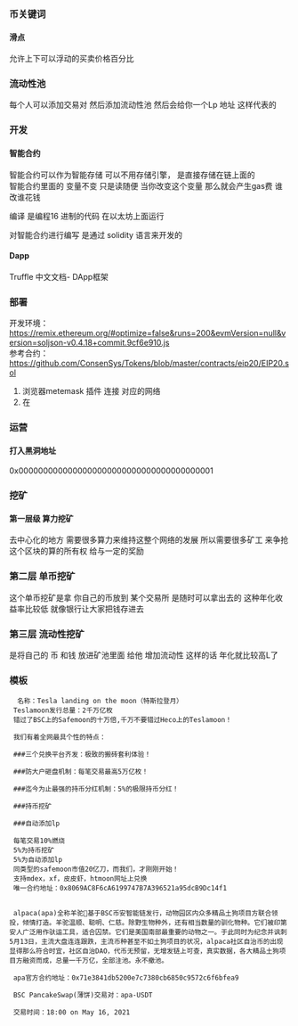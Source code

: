 



### 币关键词

   #### 滑点
   允许上下可以浮动的买卖价格百分比
   
   ### 流动性池
   每个人可以添加交易对 然后添加流动性池 然后会给你一个Lp 地址 这样代表的   


### 开发
   #### 智能合约
   智能合约可以作为智能存储 可以不用存储引擎， 是直接存储在链上面的  
   智能合约里面的 变量不变 只是读随便 当你改变这个变量 那么就会产生gas费 谁改谁花钱  
   
   编译 是编程16 进制的代码 在以太坊上面运行  
   
   
   
   对智能合约进行编写 是通过 solidity  语言来开发的 
   
   #### Dapp
   Truffle 中文文档- DApp框架
   
   
   
   
   
### 部署
   
   开发环境：https://remix.ethereum.org/#optimize=false&runs=200&evmVersion=null&version=soljson-v0.4.18+commit.9cf6e910.js  
   参考合约：  https://github.com/ConsenSys/Tokens/blob/master/contracts/eip20/EIP20.sol
   
   
   1. 浏览器metemask 插件 连接 对应的网络
   2. 在

### 运营
   
   #### 打入黑洞地址
   0x0000000000000000000000000000000000000001


### 挖矿
   
   #### 第一层级   算力挖矿
   去中心化的地方 需要很多算力来维持这整个网络的发展  所以需要很多矿工  来争抢这个区块的算的所有权 给与一定的奖励
   
   ### 第二层  单币挖矿
   这个单币挖矿是拿 你自己的币放到 某个交易所 是随时可以拿出去的 这种年化收益率比较低  就像银行让大家把钱存进去
   
   ### 第三层  流动性挖矿
   是将自己的 币 和钱 放进矿池里面 给他 增加流动性 这样的话 年化就比较高L了
  
 ### 模板
    
   ```
     名称：Tesla landing on the moon（特斯拉登月）
    Teslamoon发行总量：2千万亿枚
    错过了BSC上的Safemoon的十万倍,千万不要错过Heco上的Teslamoon！
    
    我们有着全网最具个性的特点：
    
    ###三个兑换平台齐发：极致的搬砖套利体验！
    
    ###防大户砸盘机制：每笔交易最高5万亿枚！
    
    ###迄今为止最强的持币分红机制：5%的极限持币分红！
    
    ###持币挖矿
    
    ###自动添加lp
    
    每笔交易10%燃烧
    5%为持币挖矿
    5%为自动添加lp
    同类型的safemoon市值20亿刀，而我们，才刚刚开始！
    支持mdex，xf，皮皮虾，htmoon网址上兑换
    唯一合约地址：0x8069AC8F6cA6199747B7A396521a95dcB9Dc14f1


 ```
   ```text
    alpaca(apa)全称羊驼🐏基于BSC币安智能链发行，动物园区内众多精品土狗项目方联合领投，倾情打造。羊驼温顺、聪明、仁慈。除野生物种外，还有相当数量的驯化物种。它们被印第安人广泛用作驮运工具，适合囚禁。它们是美国南部最重要的动物之一。于此同时为纪念并讽刺5月13日，主流大盘连连跟跌，主流币种甚至不如土狗项目的状况，alpaca社区自治币的出现显得那么符合时宜，社区自治DAO，代币无预留，无增发链上可查，真实数据，各大精品土狗项目方融资而成，总量一千万亿，全部注池。永不撤池。
    
    apa官方合约地址：0x71e3841db5200e7c7380cb6850c9572c6f6bfea9
    
    BSC PancakeSwap(薄饼)交易对：apa-USDT
    
    交易时间：18:00 on May 16, 2021
```

